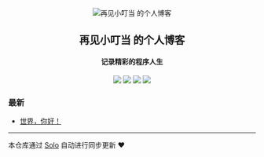 <p align="center"><img alt="再见小叮当 的个人博客" src="https://static.b3log.org/images/brand/solo-32.png"></p><h2 align="center">
再见小叮当 的个人博客
</h2>

<h4 align="center">记录精彩的程序人生</h4>
<p align="center"><a title="再见小叮当 的个人博客" target="_blank" href="https://github.com/zaijianxdd/solo-blog"><img src="https://img.shields.io/github/last-commit/zaijianxdd/solo-blog.svg?style=flat-square&color=FF9900"></a>
<a title="GitHub repo size in bytes" target="_blank" href="https://github.com/zaijianxdd/solo-blog"><img src="https://img.shields.io/github/repo-size/zaijianxdd/solo-blog.svg?style=flat-square"></a>
<a title="Solo Version" target="_blank" href="https://github.com/b3log/solo/releases"><img src="https://img.shields.io/badge/solo-3.6.3-f1e05a.svg?style=flat-square&color=blueviolet"></a>
<a title="Hits" target="_blank" href="https://github.com/b3log/hits"><img src="https://hits.b3log.org/zaijianxdd/solo-blog.svg"></a></p>

### 最新

* [世界，你好！](http://zjxdd.top/hello-solo)



---

本仓库通过 [Solo](https://github.com/b3log/solo) 自动进行同步更新 ❤️ 